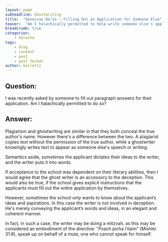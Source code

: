 ```yaml
---
layout: page
subheadline: Ghostwriting
title:  "Geneivas Da’as – Filling Out an Application for Someone Else"
teaser:  "Am I halachically permitted to help write someone else's application?"
breadcrumb: true
categories:
    - halacha
tags:
    - blog
    - content
    - post
    - post format
author: kolleltz
---
```

## Question: 

I was recently asked by someone to fill out paragraph answers for their application. Am I halachically permitted to do so?

## Answer:

Plagiarism and ghostwriting are similar in that they both conceal the true author's name. However there's a difference between the two. A plagiarist copies text without the permission of the true author, while a ghostwriter knowingly writes text to appear as someone else's speech or writing.

Semantics aside, sometimes the applicant dictates their ideas to the writer, and the writer puts it into words.

If acceptance to the school was dependent on their literary abilities, then I would agree that the ghost writer is an accessory to the deception. This would also be true, if the school gives explicit instructions that the applicants must fill out the entire application by themselves.

However, sometimes the school only wants to know about the applicant’s ideas and aspirations. In this case the writer is not involved in deception. He's merely conveying the applicant’s words and ideas, in an elegant and coherent manner.

In fact, in such a case, the writer may be doing a mitzvah, as this may be considered an embodiment of the directive: "Psach picha l’ilaim" (Mishlei 31:8), speak up on behalf of a mute, one who cannot speak for himself.

